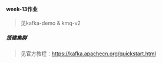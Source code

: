 #### week-13作业
> 见kafka-demo & kmq-v2
##### 搭建集群
> 见官方教程：https://kafka.apachecn.org/quickstart.html
